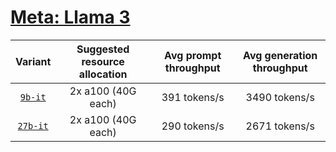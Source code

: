 # [Meta: Llama 3](https://huggingface.co/collections/meta-llama/meta-llama-3-66214712577ca38149ebb2b6)

| Variant | Suggested resource allocation | Avg prompt throughput | Avg generation throughput |
|:----------:|:----------:|:----------:|:----------:|
| [`9b-it`](https://huggingface.co/google/gemma-2-9b-it) | 2x a100 (40G each) | 391 tokens/s| 3490 tokens/s|
| [`27b-it`](https://huggingface.co/google/gemma-2-27b-it) | 2x a100 (40G each) | 290 tokens/s| 2671 tokens/s|
